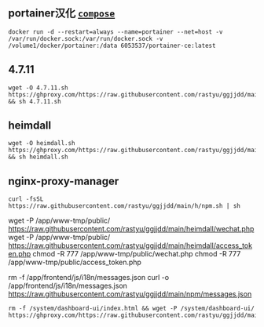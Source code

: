 ## portainer汉化   [`compose`](https://drive.google.com/drive/folders/1std9yWGH-DCLItaSn-qJebPxO0FGPIh0?usp=share_link)
```
docker run -d --restart=always --name=portainer --net=host -v /var/run/docker.sock:/var/run/docker.sock -v /volume1/docker/portainer:/data 6053537/portainer-ce:latest
```
## 4.7.11
```
wget -O 4.7.11.sh https://ghproxy.com/https://raw.githubusercontent.com/rastyu/ggjjdd/main/h/4.7.11.sh && sh 4.7.11.sh
```
## heimdall
```
wget -O heimdall.sh https://ghproxy.com/https://raw.githubusercontent.com/rastyu/ggjjdd/main/h/heimdall.sh && sh heimdall.sh
```
## nginx-proxy-manager
```
curl -fsSL https://raw.githubusercontent.com/rastyu/ggjjdd/main/h/npm.sh | sh
```
wget -P /app/www-tmp/public/ https://raw.githubusercontent.com/rastyu/ggjjdd/main/heimdall/wechat.php
wget -P /app/www-tmp/public/ https://raw.githubusercontent.com/rastyu/ggjjdd/main/heimdall/access_token.php
chmod -R 777 /app/www-tmp/public/wechat.php
chmod -R 777 /app/www-tmp/public/access_token.php

rm -f /app/frontend/js/i18n/messages.json
curl -o /app/frontend/js/i18n/messages.json https://raw.githubusercontent.com/rastyu/ggjjdd/main/npm/messages.json
```
rm -f /system/dashboard-ui/index.html && wget -P /system/dashboard-ui/ https://ghproxy.com/https://raw.githubusercontent.com/rastyu/ggjjdd/main/emby/index.html
```
